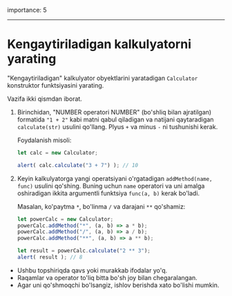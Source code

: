 importance: 5

---

# Kengaytiriladigan kalkulyatorni yarating

"Kengaytiriladigan" kalkulyator obyektlarini yaratadigan `Calculator` konstruktor funktsiyasini yarating.

Vazifa ikki qismdan iborat.

1. Birinchidan, "NUMBER operatori NUMBER" (bo'shliq bilan ajratilgan) formatida `"1 + 2"` kabi matni qabul qiladigan va natijani qaytaradigan `calculate(str)` usulini qo'llang. Plyus `+` va minus `-` ni tushunishi kerak.

    Foydalanish misoli:

    ```js
    let calc = new Calculator;

    alert( calc.calculate("3 + 7") ); // 10
    ```
2. Keyin kalkulyatorga yangi operatsiyani o'rgatadigan `addMethod(name, func)` usulini qo'shing. Buning uchun `name` operatori va uni amalga oshiradigan ikkita argumentli funktsiya `func(a, b)` kerak bo'ladi.

    Masalan, ko'paytma `*`, bo'linma  `/` va darajani `**` qo'shamiz:

    ```js
    let powerCalc = new Calculator;
    powerCalc.addMethod("*", (a, b) => a * b);
    powerCalc.addMethod("/", (a, b) => a / b);
    powerCalc.addMethod("**", (a, b) => a ** b);

    let result = powerCalc.calculate("2 ** 3");
    alert( result ); // 8
    ```

- Ushbu topshiriqda qavs yoki murakkab ifodalar yo'q.
- Raqamlar va operator to'liq bitta bo'sh joy bilan chegaralangan.
- Agar uni qo'shmoqchi bo'lsangiz, ishlov berishda xato bo'lishi mumkin.
